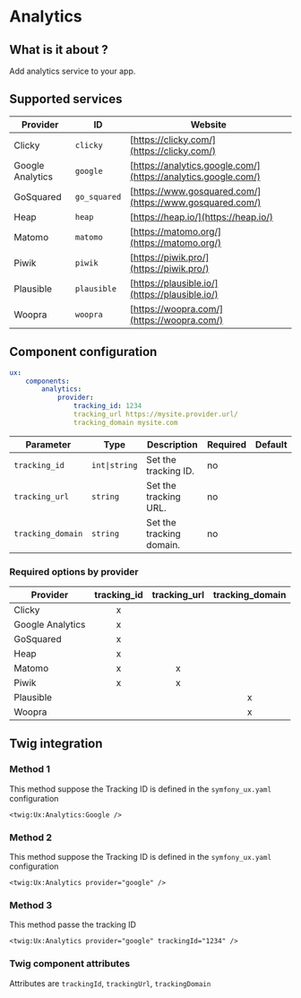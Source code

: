 # Analytics

## What is it about ?

Add analytics service to your app.

<!-- {"file": "main.html", "language": "twig", "render": false} -->

## Supported services

| Provider | ID | Website | 
|-|-|-|
| Clicky | `clicky` | [https://clicky.com/](https://clicky.com/) | 
| Google Analytics | `google` | [https://analytics.google.com/](https://analytics.google.com/) | 
| GoSquared | `go_squared` | [https://www.gosquared.com/](https://www.gosquared.com/) | 
| Heap | `heap` | [https://heap.io/](https://heap.io/) | 
| Matomo | `matomo` | [https://matomo.org/](https://matomo.org/) | 
| Piwik | `piwik` | [https://piwik.pro/](https://piwik.pro/) | 
| Plausible | `plausible` | [https://plausible.io/](https://plausible.io/) | 
| Woopra | `woopra` | [https://woopra.com/](https://woopra.com/) | 

## Component configuration

```yaml
ux: 
    components: 
        analytics: 
            provider:
                tracking_id: 1234
                tracking_url https://mysite.provider.url/
                tracking_domain mysite.com
```

| Parameter | Type | Description | Required | Default |
|-|-|-|-|-|
| `tracking_id` | `int\|string` | Set the tracking ID. | no |  |
| `tracking_url` | `string` | Set the tracking URL. | no |  |
| `tracking_domain` | `string` | Set the tracking domain. | no |  |

### Required options by provider

| Provider | tracking_id | tracking_url | tracking_domain | 
|-|:-:|:-:|:-:|
| Clicky | x |  |  | 
| Google Analytics | x |  |  | 
| GoSquared | x |  |  | 
| Heap | x |  |  | 
| Matomo | x | x |  | 
| Piwik | x | x |  | 
| Plausible |  |  | x | 
| Woopra |  |  | x | 


## Twig integration

### Method 1 

This method suppose the Tracking ID is defined in the `symfony_ux.yaml` configuration

```twig 
<twig:Ux:Analytics:Google />
```

### Method 2 

This method suppose the Tracking ID is defined in the `symfony_ux.yaml` configuration

```twig 
<twig:Ux:Analytics provider="google" />
```

### Method 3

This method passe the tracking ID

```twig 
<twig:Ux:Analytics provider="google" trackingId="1234" />
```

### Twig component attributes

Attributes are `trackingId`, `trackingUrl`, `trackingDomain`